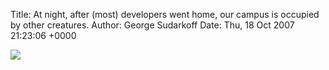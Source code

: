 Title: At night, after (most) developers went home, our campus is occupied by other creatures.
Author: George Sudarkoff
Date: Thu, 18 Oct 2007 21:23:06 +0000

[![](http://farm3.static.flickr.com/2278/1627260011_174a1077a4.jpg)](http://www.flickr.com/photos/sudarkoff/1627260011/ "photo sharing")
